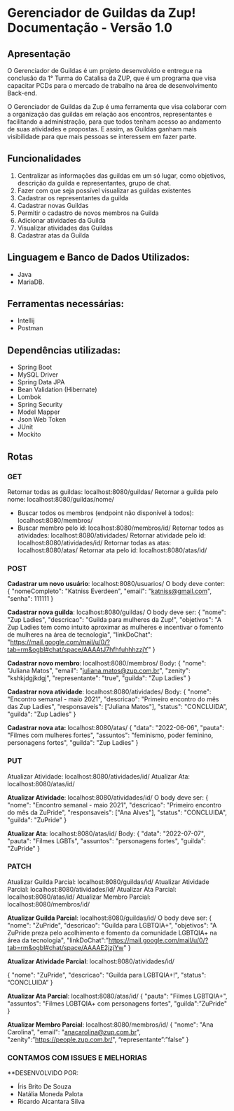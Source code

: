 # Gerenciador de Guildas da Zup! Documentação - Versão 1.0


## Apresentação

O Gerenciador de Guildas é um projeto desenvolvido e entregue na conclusão da 1° Turma do Catalisa da ZUP, que é um programa que visa capacitar PCDs para o mercado de trabalho na área de desenvolvimento Back-end.

O Gerenciador de Guildas da Zup é uma ferramenta que visa colaborar com a organização das guildas em relação aos encontros, representantes e facilitando a administração, para que todos tenham acesso ao andamento de suas atividades e propostas. E assim, as Guildas ganham mais visibilidade para que mais pessoas se interessem em fazer parte.

## Funcionalidades

1.  Centralizar as informações das guildas em um só lugar, como objetivos, descrição da guilda e representantes, grupo de chat.
2.  Fazer com que seja possível visualizar as guildas existentes
3.  Cadastrar os representantes da guilda
4.  Cadastrar novas Guildas
5.  Permitir o cadastro de novos membros na Guilda
6.  Adicionar atividades da Guilda
7.  Visualizar atividades das Guildas
10.  Cadastrar atas da Guilda

## Linguagem e Banco de Dados Utilizados:
-   Java
-   MariaDB.

## Ferramentas necessárias:
-   Intellij
-   Postman

## Dependências utilizadas:
-   Spring Boot
-   MySQL Driver
-   Spring Data JPA
-   Bean Validation (Hibernate)
-   Lombok
-   Spring Security
-   Model Mapper
-   Json Web Token
-   JUnit
-   Mockito

## Rotas
### GET

Retornar todas as guildas: localhost:8080/guildas/
Retornar a guilda pelo nome: localhost:8080/guildas/nome/
* Buscar todos os membros (endpoint não disponível à todos): localhost:8080/membros/
* Buscar membro pelo id: localhost:8080/membros/id/
  Retornar todos as atividades: localhost:8080/atividades/
  Retornar atividade pelo id: localhost:8080/atividades/id/
  Retornar todas as atas: localhost:8080/atas/
  Retornar ata pelo id: localhost:8080/atas/id/

### POST
**Cadastrar um novo usuário**: localhost:8080/usuarios/
O body deve conter:
{
"nomeCompleto": "Katniss Everdeen",
"email": "katniss@gmail.com",
"senha": 111111
}

**Cadastrar nova guilda**: localhost:8080/guildas/
O body deve ser:
{
"nome": "Zup Ladies",
"descricao": "Guilda para mulheres da Zup!",
"objetivos": "A Zup Ladies tem como intuito aproximar as mulheres e incentivar o fomento de mulheres na área de tecnologia",
"linkDoChat": "https://mail.google.com/mail/u/0/?tab=rm&ogbl#chat/space/AAAAtJ7hfhfuhhhzzjY"
}

**Cadastrar novo membro**: localhost:8080/membros/
Body:
{
"nome": "Juliana Matos",
"email": "juliana.matos@zup.com.br",
"zenity": "kshkjdgjkdgj",
"representante": "true",
"guilda": "Zup Ladies"
}

**Cadastrar nova atividade**: localhost:8080/atividades/
Body:
{
"nome": "Encontro semanal - maio 2021",
"descricao": "Primeiro encontro do mês das Zup Ladies",
"responsaveis": ["Juliana Matos"],
"status": "CONCLUIDA",
"guilda": "Zup Ladies"
}

**Cadastrar nova ata:** localhost:8080/atas/
{
"data": "2022-06-06",
"pauta": "Filmes com mulheres fortes",
"assuntos": "feminismo, poder feminino, personagens fortes",
"guilda": "Zup Ladies"
}

### PUT
Atualizar Atividade: localhost:8080/atividades/id/
Atualizar Ata: localhost:8080/atas/id/


**Atualizar Atividade**: localhost:8080/atividades/id/
O body deve ser:
{
"nome": "Encontro semanal - maio 2021",
"descricao": "Primeiro encontro do mês da ZuPride",
"responsaveis": ["Ana Alves"],
"status": "CONCLUIDA",
"guilda": "ZuPride"
}


**Atualizar Ata**: localhost:8080/atas/id/
Body:
{
"data": "2022-07-07",
"pauta": "Filmes LGBTs",
"assuntos": "personagens fortes",
"guilda": "ZuPride"
}


### PATCH
Atualizar Guilda Parcial: localhost:8080/guildas/id/
Atualizar Atividade Parcial: localhost:8080/atividades/id/
Atualizar Ata Parcial: localhost:8080/atas/id/
Atualizar Membro Parcial: localhost:8080/membros/id/

**Atualizar Guilda Parcial**: localhost:8080/guildas/id/
O body deve ser:
{
"nome": "ZuPride",
"descricao": "Guilda para LGBTQIA+",
"objetivos": "A ZuPride preza pelo acolhimento e fomento da comunidade LGBTQIA+ na área da tecnologia",
"linkDoChat":”https://mail.google.com/mail/u/0/?tab=rm&ogbl#chat/space/AAAAE2jzjYw"
}

**Atualizar Atividade Parcial**: localhost:8080/atividades/id/

{
"nome": "ZuPride",
"descricao": "Guilda para LGBTQIA+!",
"status": “CONCLUIDA” 
}

**Atualizar Ata Parcial**: localhost:8080/atas/id/
{
"pauta": "Filmes LGBTQIA+",
"assuntos": "Filmes LGBTQIA+ com personagens fortes",
"guilda":”ZuPride"
}

**Atualizar Membro Parcial**: localhost:8080/membros/id/
{
"nome": "Ana Carolina",
"email": "anacarolina@zup.com.br",
"zenity":”https://people.zup.com.br/",
“representante”:”false”
}

### CONTAMOS COM ISSUES E MELHORIAS

**DESENVOLVIDO POR:
- Íris Brito De Souza
- Natália Moneda Palota
- Ricardo Alcantara Silva

